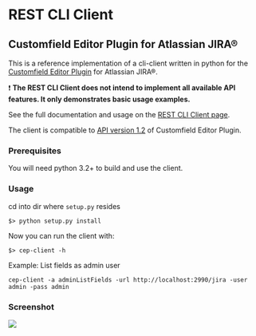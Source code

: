 # REST CLI Client 

## Customfield Editor Plugin for Atlassian JIRA®

This is a reference implementation of a cli-client written in python for the [Customfield Editor Plugin](http://codeclou.io/redirect/r.php?r=lkmwyvgm) for Atlassian JIRA®.

:exclamation: **The REST CLI Client does not intend to implement all available API features. It only demonstrates basic usage examples.**
 
See the full documentation and usage on the [REST CLI Client page](http://codeclou.io/redirect/r.php?r=alxpzlvx).

The client is compatible to [API version 1.2](https://codeclou.github.io/customfield-editor-plugin/1.2/) of Customfield Editor Plugin.

### Prerequisites

You will need python 3.2+ to build and use the client.

### Usage

cd into dir where `setup.py` resides

```
$> python setup.py install
```

Now you can run the client with:

```
$> cep-client -h
```

Example: List fields as admin user

```
cep-client -a adminListFields -url http://localhost:2990/jira -user admin -pass admin
```

### Screenshot

![](https://codeclou.github.io/customfield-editor-plugin/doc/cep-client-screen-01.png)
